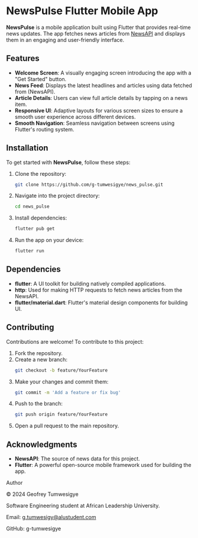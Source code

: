 # NewsPulse Flutter Mobile App

**NewsPulse** is a mobile application built using Flutter that provides real-time news updates. The app fetches news articles from [NewsAPI](https://newsapi.org/) and displays them in an engaging and user-friendly interface.

## Features

- **Welcome Screen**: A visually engaging screen introducing the app with a "Get Started" button.
- **News Feed**: Displays the latest headlines and articles using data fetched from (NewsAPI).
- **Article Details**: Users can view full article details by tapping on a news item.
- **Responsive UI**: Adaptive layouts for various screen sizes to ensure a smooth user experience across different devices.
- **Smooth Navigation**: Seamless navigation between screens using Flutter's routing system.

## Installation

To get started with **NewsPulse**, follow these steps:

1. Clone the repository:
    ```bash
    git clone https://github.com/g-tumwesigye/news_pulse.git
    ```
2. Navigate into the project directory:
    ```bash
    cd news_pulse
    ```
3. Install dependencies:
    ```bash
    flutter pub get
    ```

4. Run the app on your device:
    ```bash
    flutter run
    ```

## Dependencies

- **flutter**: A UI toolkit for building natively compiled applications.
- **http**: Used for making HTTP requests to fetch news articles from the NewsAPI.
- **flutter/material.dart**: Flutter's material design components for building UI.

## Contributing

Contributions are welcome! To contribute to this project:

1. Fork the repository.
2. Create a new branch:
    ```bash
    git checkout -b feature/YourFeature
    ```
3. Make your changes and commit them:
    ```bash
    git commit -m 'Add a feature or fix bug'
    ```
4. Push to the branch:
    ```bash
    git push origin feature/YourFeature
    ```
5. Open a pull request to the main repository.

## Acknowledgments

- **NewsAPI**: The source of news data for this project.
- **Flutter**: A powerful open-source mobile framework used for building the app.

Author

© 2024 Geofrey Tumwesigye

Software Engineering student at African Leadership University.

Email: g.tumwesigy@alustudent.com

GitHub: g-tumwesigye
